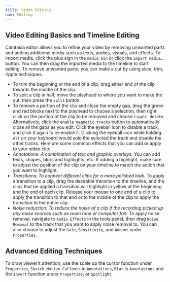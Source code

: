 ```yaml
---
title: Video Editing
nav: Editing
---
```


## Video Editing Basics and Timeline Editing 
Camtasia editor allows you to refine your video by removing unwanted parts and adding additional media such as texts, audios, visuals, and effects.
To import media, click the plus sign in the `media bin` or click the `import media…` button. You can then drag the imported media to the timeline to start editing.
To remove unwanted parts, you can make a cut by using slice, trim, ripple techniques. 
-	To trim the beginning or the end of a clip, drag either end of the clip towards the middle of the clip. 
-	To split a clip in half, move the playhead to where you want to make the cut, then press the `split` button.
-	To remove a portion of the clip and close the empty gap, drag the green and red blocks next to the playhead to choose a selection, then right click on the portion of the clip to be removed and choose `ripple delete`. Alternatively, click the `enable magnetic tracks` button to automatically close all the gaps as you edit.
Click the eyeball icon to disable a track, and click it again to re-enable it. Clicking the eyeball icon while holding `Alt` on your keyboard would solo the selected the track and disable the other tracks.
Here are some common effects that you can add or apply to your video clip:
-	*Annotations: A combination of text and graphic overlays.* You can add texts, shapes, blurs and highlights, etc. If adding a highlight, make sure to adjust the position of the clip on your timeline to match the action that you want to highlight.
-	*Transitions: To connect different clips for a more polished look.* To apply a transition to a clip, drag the desirable transition to the timeline, and the clips that be applied a transition will highlight in yellow at the beginning and the end of each clip. Release your mouse to one end of a clip to apply the transition to that end or to the middle of the clip to apply the transition to the entire clip. 
-	*Noise reduction: To reduce the noise of a clip if the recording picked up any noise sources such as room tone or computer fan.* To apply noise removal, navigate to `Audio Effects` in the tools panel, then drag `Noise Removal` to the track that you want to apply noise removal to. You can also choose to adjust the `Gain`, `Sensitivity`, and `Amount` under `Properties`.
## Advanced Editing Techniques
To draw viewer’s attention, use the scale up the cursor function under `Properties`, `Sketch Motion Callouts` in `Annotations`, `Blur` in `Annotations` and the `Invert` function under `Properties`, or `Spotlight`.
